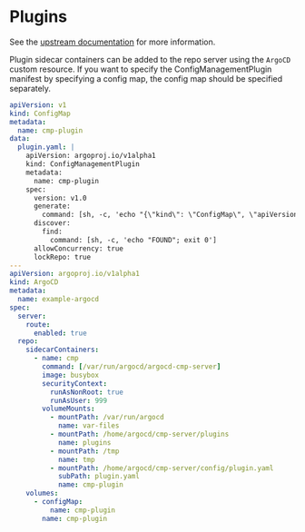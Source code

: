 # Plugins

See the [upstream documentation](https://argo-cd.readthedocs.io/en/stable/user-guide/config-management-plugins/#configure-plugin-via-sidecar) for more information.

Plugin sidecar containers can be added to the repo server using the `ArgoCD` custom resource.
If you want to specify the ConfigManagementPlugin manifest by specifying a config map,
the config map should be specified separately.

```yaml
apiVersion: v1
kind: ConfigMap
metadata:
  name: cmp-plugin
data:
  plugin.yaml: |
    apiVersion: argoproj.io/v1alpha1
    kind: ConfigManagementPlugin
    metadata:
      name: cmp-plugin
    spec:
      version: v1.0
      generate:
        command: [sh, -c, 'echo "{\"kind\": \"ConfigMap\", \"apiVersion\": \"v1\", \"metadata\": { \"name\": \"$ARGOCD_APP_NAME\", \"namespace\": \"$ARGOCD_APP_NAMESPACE\", \"annotations\": {\"Foo\": \"$FOO\", \"Bar\": \"baz\"}}}"']
      discover:
        find:
          command: [sh, -c, 'echo "FOUND"; exit 0']
      allowConcurrency: true
      lockRepo: true
---
apiVersion: argoproj.io/v1alpha1
kind: ArgoCD
metadata:
  name: example-argocd
spec:
  server:
    route:
      enabled: true
  repo:
    sidecarContainers:
      - name: cmp
        command: [/var/run/argocd/argocd-cmp-server]
        image: busybox
        securityContext:
          runAsNonRoot: true
          runAsUser: 999
        volumeMounts:
          - mountPath: /var/run/argocd
            name: var-files
          - mountPath: /home/argocd/cmp-server/plugins
            name: plugins
          - mountPath: /tmp
            name: tmp
          - mountPath: /home/argocd/cmp-server/config/plugin.yaml
            subPath: plugin.yaml
            name: cmp-plugin
    volumes:
      - configMap:
          name: cmp-plugin
        name: cmp-plugin
```
